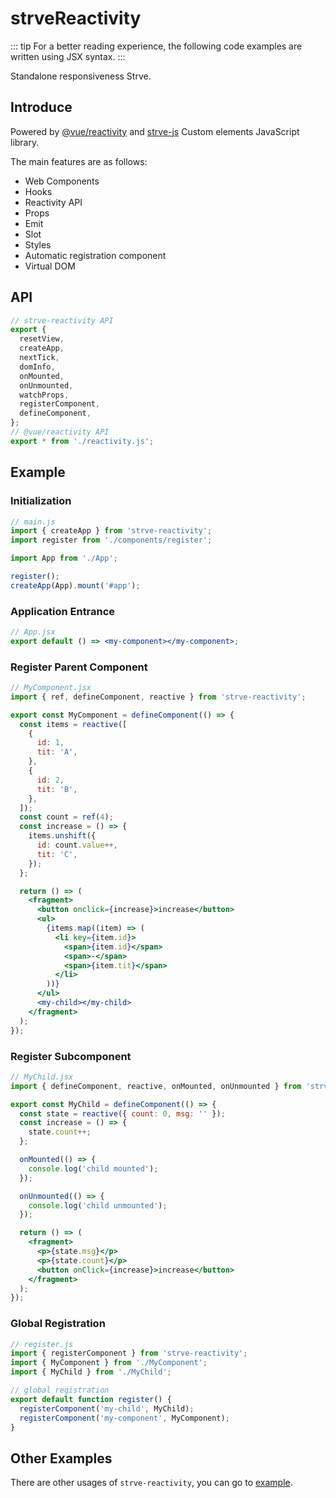 # strveReactivity

::: tip
For a better reading experience, the following code examples are written using JSX syntax.
:::

Standalone responsiveness Strve.

## Introduce

Powered by [@vue/reactivity](https://github.com/vuejs/core/tree/main/packages/reactivity) and [strve-js](https://github.com/strveJs/strve) Custom elements JavaScript library.

The main features are as follows:

- Web Components
- Hooks
- Reactivity API
- Props
- Emit
- Slot
- Styles
- Automatic registration component
- Virtual DOM

## API

```js
// strve-reactivity API
export {
  resetView,
  createApp,
  nextTick,
  domInfo,
  onMounted,
  onUnmounted,
  watchProps,
  registerComponent,
  defineComponent,
};
// @vue/reactivity API
export * from './reactivity.js';
```

## Example

### Initialization

```js
// main.js
import { createApp } from 'strve-reactivity';
import register from './components/register';

import App from './App';

register();
createApp(App).mount('#app');
```

### Application Entrance

```jsx
// App.jsx
export default () => <my-component></my-component>;
```

### Register Parent Component

```jsx
// MyComponent.jsx
import { ref, defineComponent, reactive } from 'strve-reactivity';

export const MyComponent = defineComponent(() => {
  const items = reactive([
    {
      id: 1,
      tit: 'A',
    },
    {
      id: 2,
      tit: 'B',
    },
  ]);
  const count = ref(4);
  const increase = () => {
    items.unshift({
      id: count.value++,
      tit: 'C',
    });
  };

  return () => (
    <fragment>
      <button onclick={increase}>increase</button>
      <ul>
        {items.map((item) => (
          <li key={item.id}>
            <span>{item.id}</span>
            <span>-</span>
            <span>{item.tit}</span>
          </li>
        ))}
      </ul>
      <my-child></my-child>
    </fragment>
  );
});
```

### Register Subcomponent

```jsx
// MyChild.jsx
import { defineComponent, reactive, onMounted, onUnmounted } from 'strve-reactivity';

export const MyChild = defineComponent(() => {
  const state = reactive({ count: 0, msg: '' });
  const increase = () => {
    state.count++;
  };

  onMounted(() => {
    console.log('child mounted');
  });

  onUnmounted(() => {
    console.log('child unmounted');
  });

  return () => (
    <fragment>
      <p>{state.msg}</p>
      <p>{state.count}</p>
      <button onClick={increase}>increase</button>
    </fragment>
  );
});
```

### Global Registration

```js
// register.js
import { registerComponent } from 'strve-reactivity';
import { MyComponent } from './MyComponent';
import { MyChild } from './MyChild';

// global registration
export default function register() {
  registerComponent('my-child', MyChild);
  registerComponent('my-component', MyComponent);
}
```

## Other Examples

There are other usages of `strve-reactivity`, you can go to [example](https://github.com/strveJs/strve-reactivity/tree/main/example).
